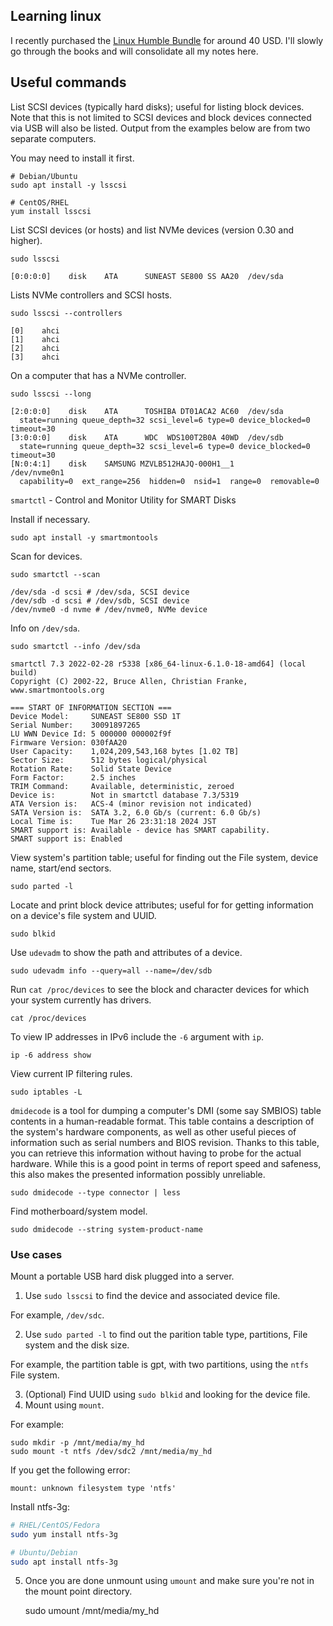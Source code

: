 ## Learning linux

I recently purchased the [Linux Humble
Bundle](https://www.humblebundle.com/books/linux-no-starch-press-books) for
around 40 USD. I'll slowly go through the books and will consolidate all my
notes here.

## Useful commands

List SCSI devices (typically hard disks); useful for listing block devices.
Note that this is not limited to SCSI devices and block devices connected via
USB will also be listed. Output from the examples below are from two separate
computers.

You may need to install it first.

```console
# Debian/Ubuntu
sudo apt install -y lsscsi

# CentOS/RHEL
yum install lsscsi
```

List SCSI devices (or hosts) and list NVMe devices (version 0.30 and higher).

```console
sudo lsscsi
```
```
[0:0:0:0]    disk    ATA      SUNEAST SE800 SS AA20  /dev/sda
```

Lists NVMe controllers and SCSI hosts.

```console
sudo lsscsi --controllers
```
```
[0]    ahci
[1]    ahci
[2]    ahci
[3]    ahci
```

On a computer that has a NVMe controller.

```console
sudo lsscsi --long
```
```
[2:0:0:0]    disk    ATA      TOSHIBA DT01ACA2 AC60  /dev/sda
  state=running queue_depth=32 scsi_level=6 type=0 device_blocked=0 timeout=30
[3:0:0:0]    disk    ATA      WDC  WDS100T2B0A 40WD  /dev/sdb
  state=running queue_depth=32 scsi_level=6 type=0 device_blocked=0 timeout=30
[N:0:4:1]    disk    SAMSUNG MZVLB512HAJQ-000H1__1              /dev/nvme0n1
  capability=0  ext_range=256  hidden=0  nsid=1  range=0  removable=0
```

`smartctl` - Control and Monitor Utility for SMART Disks

Install if necessary.

```console
sudo apt install -y smartmontools
```

Scan for devices.

```console
sudo smartctl --scan
```
```
/dev/sda -d scsi # /dev/sda, SCSI device
/dev/sdb -d scsi # /dev/sdb, SCSI device
/dev/nvme0 -d nvme # /dev/nvme0, NVMe device
```

Info on `/dev/sda`.

```console
sudo smartctl --info /dev/sda
```
```
smartctl 7.3 2022-02-28 r5338 [x86_64-linux-6.1.0-18-amd64] (local build)
Copyright (C) 2002-22, Bruce Allen, Christian Franke, www.smartmontools.org

=== START OF INFORMATION SECTION ===
Device Model:     SUNEAST SE800 SSD 1T
Serial Number:    30091897265
LU WWN Device Id: 5 000000 000002f9f
Firmware Version: 030fAA20
User Capacity:    1,024,209,543,168 bytes [1.02 TB]
Sector Size:      512 bytes logical/physical
Rotation Rate:    Solid State Device
Form Factor:      2.5 inches
TRIM Command:     Available, deterministic, zeroed
Device is:        Not in smartctl database 7.3/5319
ATA Version is:   ACS-4 (minor revision not indicated)
SATA Version is:  SATA 3.2, 6.0 Gb/s (current: 6.0 Gb/s)
Local Time is:    Tue Mar 26 23:31:18 2024 JST
SMART support is: Available - device has SMART capability.
SMART support is: Enabled
```

View system's partition table; useful for finding out the File system, device
name, start/end sectors.

    sudo parted -l

Locate and print block device attributes; useful for for getting information on
a device's file system and UUID.

    sudo blkid

Use `udevadm` to show the path and attributes of a device.

    sudo udevadm info --query=all --name=/dev/sdb

Run `cat /proc/devices` to see the block and character devices for which your
system currently has drivers.

    cat /proc/devices

To view IP addresses in IPv6 include the `-6` argument with `ip`.

    ip -6 address show

View current IP filtering rules.

    sudo iptables -L

`dmidecode` is a tool for dumping a computer's DMI (some say SMBIOS) table
contents in a human-readable format. This table contains a description of the
system's hardware components, as well as other useful pieces of information
such as serial numbers and BIOS revision. Thanks to this table, you can
retrieve this information without having to probe for the actual hardware.
While this is a good point in terms of report speed and safeness, this also
makes the presented information possibly unreliable.

    sudo dmidecode --type connector | less

Find motherboard/system model.

```console
sudo dmidecode --string system-product-name
```

### Use cases

Mount a portable USB hard disk plugged into a server.

1. Use `sudo lsscsi` to find the device and associated device file.

For example, `/dev/sdc`.

2. Use `sudo parted -l` to find out the parition table type, partitions, File
system and the disk size.

For example, the partition table is gpt, with two partitions, using the `ntfs`
File system.

3. (Optional) Find UUID using `sudo blkid` and looking for the device file.
4. Mount using `mount`.

For example:

    sudo mkdir -p /mnt/media/my_hd
    sudo mount -t ntfs /dev/sdc2 /mnt/media/my_hd

If you get the following error:

    mount: unknown filesystem type 'ntfs'

Install ntfs-3g:

```bash
# RHEL/CentOS/Fedora
sudo yum install ntfs-3g

# Ubuntu/Debian
sudo apt install ntfs-3g
```

5. Once you are done unmount using `umount` and make sure you're not in the
mount point directory.

    sudo umount /mnt/media/my_hd
